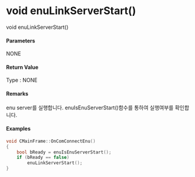# void enuLinkServerStart\(\)

void enuLinkServerStart\(\)

#### Parameters

NONE

#### Return Value

Type : NONE

#### Remarks

enu server를 실행합니다. enuIsEnuServerStart\(\)함수를 통하여 실행여부를 확인합니다.

#### Examples

```cpp
void CMainFrame::OnComConnectEnu()
{
    bool bReady = enuIsEnuServerStart();
    if (bReady == false)
        enuLinkServerStart();
}
```




